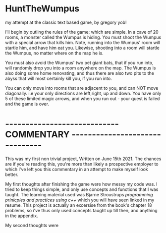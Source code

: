 # HuntTheWumpus
my attempt at the classic text based game, by gregory yob! 

i'll begin by outling the rules of the game; which are simple.
In a cave of 20 rooms, a monster called the Wumpus is hiding. You must shoot the Wumpus with a special arrow that kills him. Note, running into the Wumpus' room will startle him, and have him eat you. Likewise, shooting into a room will startle the Wumpus, no matter where on the map he is. 

You must also avoid the Wumpus' two pet giant bats, that if you run into, will randomly drop you into a room anywhere on the map. The Wumpus is also doing some home renovating, and thus there are also two pits to the abyss that will most certainly kill you, if you run into.

You can only move into rooms that are adjacent to you, and can NOT move diagonally. i.e your only directions are left,right, up and down. You have only 5 of these limited magic arrows, and when you run out - your quest is failed and the game is over.

# ---------------------------- COMMENTARY ------------------------------- #
This was my first non trivial project, Written on June 15th 2021. The chances are if you're reading this, you're more than likely a prospective employer to which I've left you this commentary in an attempt to make myself look better.

My first thoughts after finishing the game were how messy my code was. I tried to keep things simple, and only use concepts and functions that I was taught. The learning material used was Bjarne Stroustrups _programming prinicples and practices using c++_ which you will have seen linked in my resume. This project is actually an excersise from the book's chapter 18 problems, so i've thus only used concepts taught up till then, and anything in the appendix.

My second thoughts were 
